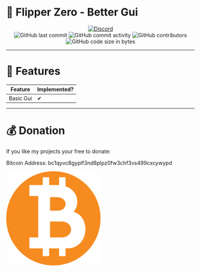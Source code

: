 # 🐬 Flipper Zero - Better Gui




<div align="center">
    <a href="https://discord.gg/kqANTp65d3"><img src="https://img.shields.io/discord/1176947514742681613?logo=discord" alt="Discord"/></a>
    <br>
    <img src="https://img.shields.io/github/last-commit/JustOfPlay/fz" alt="GitHub last commit"/>
    <img src="https://img.shields.io/github/commit-activity/w/JustOfPlay/fz" alt="GitHub commit activity"/>
    <img src="https://img.shields.io/github/contributors/JustOfPlay/fz" alt="GitHub contributors"/>
    <br>
    <img src="https://img.shields.io/github/languages/code-size/JustOfPlay/fz" alt="GitHub code size in bytes"/>

</div>

---

# 🤖 Features
| Feature   | Implemented? |
|-----------|--------------|
| Basic Gui | ✔            |



---
# 💰 Donation

If you like my projects your free to donate:

Bitcoin Address: bc1qyvc8gyplf3nd8plpz0fw3chf3vs499cxcywypd

<img src="https://raw.githubusercontent.com/JustOfPlay/JustOfPlay/main/.readme-src/btc.webp" alt="Bitcoin Donation" width="50%">
